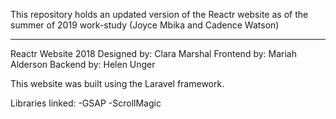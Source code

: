 This repository holds an updated version of the Reactr website as of the summer of 2019 work-study
(Joyce Mbika and Cadence Watson)
____________________________________________________

Reactr Website 2018 Designed by: Clara Marshal Frontend by: Mariah Alderson Backend by: Helen Unger

This website was built using the Laravel framework.

Libraries linked:
-GSAP
-ScrollMagic

